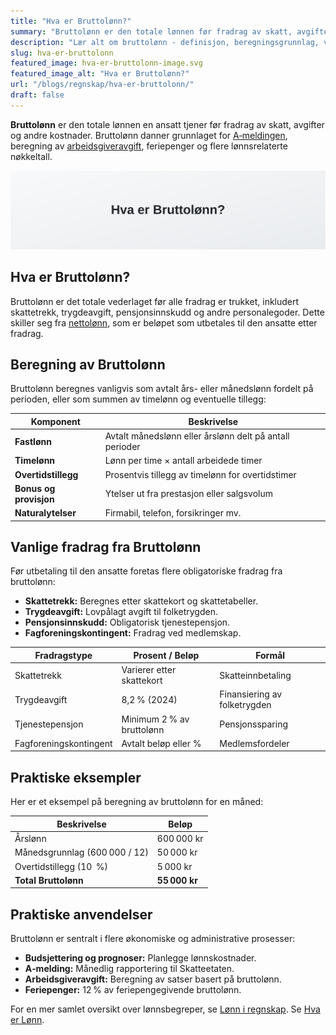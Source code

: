 ```yaml
---
title: "Hva er Bruttolønn?"
summary: "Bruttolønn er den totale lønnen før fradrag av skatt, avgifter og andre kostnader. Grunnlag for A-melding, arbeidsgiveravgift og feriepenger."
description: "Lær alt om bruttolønn - definisjon, beregningsgrunnlag, vanlige fradrag og praktiske eksempler. En komplett guide til bruttolønn i norsk regnskap."
slug: hva-er-bruttolonn
featured_image: hva-er-bruttolonn-image.svg
featured_image_alt: "Hva er Bruttolønn?"
url: "/blogs/regnskap/hva-er-bruttolonn/"
draft: false
---
```


**Bruttolønn** er den totale lønnen en ansatt tjener før fradrag av skatt, avgifter og andre kostnader. Bruttolønn danner grunnlaget for [A‑meldingen](/blogs/regnskap/hva-er-a-melding "Hva er A‑melding? Komplett Guide til Innlevering og Frister"), beregning av [arbeidsgiveravgift](/blogs/regnskap/hva-er-arbeidsgiveravgift "Hva er Arbeidsgiveravgift? Definisjon og Beregning i Norge"), feriepenger og flere lønnsrelaterte nøkkeltall.

![Hva er Bruttolønn?](hva-er-bruttolonn-image.svg)

## Hva er Bruttolønn?

Bruttolønn er det totale vederlaget før alle fradrag er trukket, inkludert skattetrekk, trygdeavgift, pensjonsinnskudd og andre personalegoder. Dette skiller seg fra [nettolønn](/blogs/regnskap/nettolonn "Hva er Nettolønn? Definisjon, Beregning og Praktisk Eksempler"), som er beløpet som utbetales til den ansatte etter fradrag.

## Beregning av Bruttolønn

Bruttolønn beregnes vanligvis som avtalt års- eller månedslønn fordelt på perioden, eller som summen av timelønn og eventuelle tillegg:

| Komponent               | Beskrivelse                                        |
|-------------------------|----------------------------------------------------|
| **Fastlønn**            | Avtalt månedslønn eller årslønn delt på antall perioder |
| **Timelønn**            | Lønn per time × antall arbeidede timer              |
| **Overtidstillegg**     | Prosentvis tillegg av timelønn for overtidstimer    |
| **Bonus og provisjon**  | Ytelser ut fra prestasjon eller salgsvolum          |
| **Naturalytelser**      | Firmabil, telefon, forsikringer mv.                 |

## Vanlige fradrag fra Bruttolønn

Før utbetaling til den ansatte foretas flere obligatoriske fradrag fra bruttolønn:

* **Skattetrekk:** Beregnes etter skattekort og skattetabeller.
* **Trygdeavgift:** Lovpålagt avgift til folketrygden.
* **Pensjonsinnskudd:** Obligatorisk tjenestepensjon.
* **Fagforeningskontingent:** Fradrag ved medlemskap.

| Fradragstype           | Prosent / Beløp               | Formål                                 |
|------------------------|-------------------------------|----------------------------------------|
| Skattetrekk            | Varierer etter skattekort     | Skatteinnbetaling                      |
| Trygdeavgift           | 8,2 % (2024)                  | Finansiering av folketrygden           |
| Tjenestepensjon        | Minimum 2 % av bruttolønn     | Pensjonssparing                        |
| Fagforeningskontingent | Avtalt beløp eller %          | Medlemsfordeler                        |

## Praktiske eksempler

Her er et eksempel på beregning av bruttolønn for en måned:

| Beskrivelse                  | Beløp       |
|------------------------------|-------------|
| Årslønn                      | 600 000 kr  |
| Månedsgrunnlag (600 000 / 12)| 50 000 kr   |
| Overtidstillegg (10  %)      | 5 000 kr    |
| **Total Bruttolønn**         | **55 000 kr** |

## Praktiske anvendelser

Bruttolønn er sentralt i flere økonomiske og administrative prosesser:

* **Budsjettering og prognoser:** Planlegge lønnskostnader.
* **A‑melding:** Månedlig rapportering til Skatteetaten.
* **Arbeidsgiveravgift:** Beregning av satser basert på bruttolønn.
* **Feriepenger:** 12 % av feriepengegivende bruttolønn.

For en mer samlet oversikt over lønnsbegreper, se [Lønn i regnskap](/blogs/regnskap/hva-er-lonn "Hva er Lønn i Regnskap? Komplett Guide til Beregning og Regnskapsføring").
Se [Hva er Lønn](/blogs/regnskap/hva-er-lonn "Hva er Lønn i Regnskap? Komplett Guide til Lønnsformer, Beregning og Regnskapsføring").

